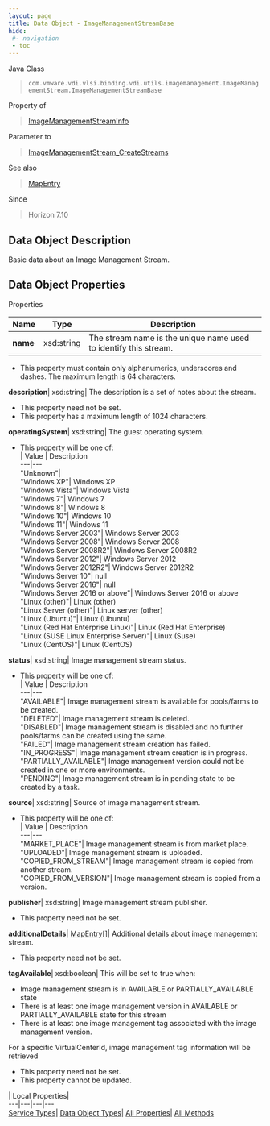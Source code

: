 ```yaml
---
layout: page
title: Data Object - ImageManagementStreamBase
hide:
 #- navigation
 - toc
---
```






Java Class  
> `com.vmware.vdi.vlsi.binding.vdi.utils.imagemanagement.ImageManagementStream.ImageManagementStreamBase`

Property of  
> [ImageManagementStreamInfo](vdi.utils.imagemanagement.ImageManagementStream.ImageManagementStreamInfo.md#field_detail)

Parameter to  
> [ImageManagementStream_CreateStreams](vdi.utils.imagemanagement.ImageManagementStream.md#createStreams)

See also  
> [MapEntry](vdi.util.MapEntry.md)

Since  
> Horizon 7.10


## Data Object Description 

Basic data about an Image Management Stream. 

## Data Object Properties

Properties

Name |  Type |  Description   
---|---|---  
**name**|  xsd:string|  The stream name is the unique name used to identify this stream.   


  * This property must contain only alphanumerics, underscores and dashes. The maximum length is 64 characters. 

  
**description**|  xsd:string|  The description is a set of notes about the stream.   


 * This property need not be set.
  * This property has a maximum length of 1024 characters. 

  
**operatingSystem**|  xsd:string|  The guest operating system.   


  * This property will be one of:  
|  Value |  Description   
---|---  
"Unknown"|   
"Windows XP"| Windows XP  
"Windows Vista"| Windows Vista  
"Windows 7"| Windows 7  
"Windows 8"| Windows 8  
"Windows 10"| Windows 10  
"Windows 11"| Windows 11  
"Windows Server 2003"| Windows Server 2003  
"Windows Server 2008"| Windows Server 2008  
"Windows Server 2008R2"| Windows Server 2008R2  
"Windows Server 2012"| Windows Server 2012  
"Windows Server 2012R2"| Windows Server 2012R2  
"Windows Server 10"| null  
"Windows Server 2016"| null  
"Windows Server 2016 or above"| Windows Server 2016 or above  
"Linux (other)"| Linux (other)  
"Linux Server (other)"| Linux server (other)  
"Linux (Ubuntu)"| Linux (Ubuntu)  
"Linux (Red Hat Enterprise Linux)"| Linux (Red Hat Enterprise)  
"Linux (SUSE Linux Enterprise Server)"| Linux (Suse)  
"Linux (CentOS)"| Linux (CentOS)  

  
**status**|  xsd:string|  Image management stream status.   


  * This property will be one of:  
|  Value |  Description   
---|---  
"AVAILABLE"| Image management stream is available for pools/farms to be created.  
"DELETED"| Image management stream is deleted.  
"DISABLED"| Image management stream is disabled and no further pools/farms can be created using the same.  
"FAILED"| Image management stream creation has failed.  
"IN_PROGRESS"| Image management stream creation is in progress.  
"PARTIALLY_AVAILABLE"| Image management version could not be created in one or more environments.  
"PENDING"| Image management stream is in pending state to be created by a task.  

  
**source**|  xsd:string|  Source of image management stream.   


  * This property will be one of:  
|  Value |  Description   
---|---  
"MARKET_PLACE"| Image management stream is from market place.  
"UPLOADED"| Image management stream is uploaded.  
"COPIED_FROM_STREAM"| Image management stream is copied from another stream.  
"COPIED_FROM_VERSION"| Image management stream is copied from a version.  

  
**publisher**|  xsd:string|  Image management stream publisher.   


 * This property need not be set.

  
**additionalDetails**| [MapEntry[]](vdi.util.MapEntry.md)|  Additional details about image management stream.   


 * This property need not be set.

  
**tagAvailable**|  xsd:boolean|  This will be set to true when: 

  * Image management stream is in AVAILABLE or PARTIALLY_AVAILABLE state
  * There is at least one image management version in AVAILABLE or PARTIALLY_AVAILABLE state for this stream
  * There is at least one image management tag associated with the image management version.

For a specific VirtualCenterId, image management tag information will be retrieved   


 * This property need not be set.
 * This property cannot be updated.

  
  
  
 | Local Properties|   
---|---|---|---  
[Service Types](index-mo_types.md)| [Data Object Types](index-do_types.md)| [All Properties](index-properties.md)| [All Methods](index-methods.md)  
  
  
